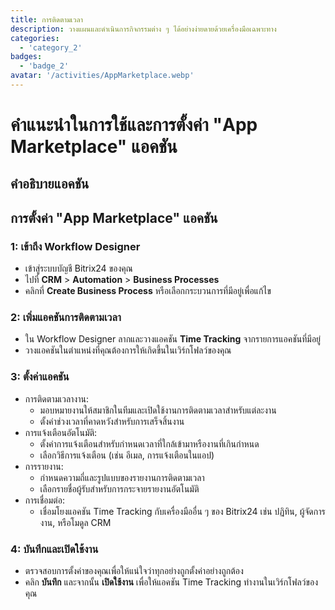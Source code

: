 ```yaml
---
title: การติดตามเวลา
description: วางแผนและดำเนินการกิจกรรมต่าง ๆ ได้อย่างง่ายดายด้วยเครื่องมือเฉพาะทาง
categories: 
  - 'category_2'
badges: 
  - 'badge_2'
avatar: '/activities/AppMarketplace.webp'
---
```

# คำแนะนำในการใช้และการตั้งค่า "App Marketplace" แอคชัน

## คำอธิบายแอคชัน

## **การตั้งค่า "App Marketplace" แอคชัน**

### 1: เข้าถึง Workflow Designer
- เข้าสู่ระบบบัญชี Bitrix24 ของคุณ
- ไปที่ **CRM** > **Automation** > **Business Processes**
- คลิกที่ **Create Business Process** หรือเลือกกระบวนการที่มีอยู่เพื่อแก้ไข

### 2: เพิ่มแอคชันการติดตามเวลา
- ใน Workflow Designer ลากและวางแอคชัน **Time Tracking** จากรายการแอคชันที่มีอยู่
- วางแอคชันในตำแหน่งที่คุณต้องการให้เกิดขึ้นในเวิร์กโฟลว์ของคุณ

### 3: ตั้งค่าแอคชัน
- การติดตามเวลางาน:
  - มอบหมายงานให้สมาชิกในทีมและเปิดใช้งานการติดตามเวลาสำหรับแต่ละงาน
  - ตั้งค่าช่วงเวลาที่คาดหวังสำหรับการเสร็จสิ้นงาน
- การแจ้งเตือนอัตโนมัติ:
  - ตั้งค่าการแจ้งเตือนสำหรับกำหนดเวลาที่ใกล้เข้ามาหรืองานที่เกินกำหนด
  - เลือกวิธีการแจ้งเตือน (เช่น อีเมล, การแจ้งเตือนในแอป)
- การรายงาน:
  - กำหนดความถี่และรูปแบบของรายงานการติดตามเวลา
  - เลือกรายชื่อผู้รับสำหรับการกระจายรายงานอัตโนมัติ
- การเชื่อมต่อ:
  - เชื่อมโยงแอคชัน Time Tracking กับเครื่องมืออื่น ๆ ของ Bitrix24 เช่น ปฏิทิน, ผู้จัดการงาน, หรือโมดูล CRM

### 4: บันทึกและเปิดใช้งาน
- ตรวจสอบการตั้งค่าของคุณเพื่อให้แน่ใจว่าทุกอย่างถูกตั้งค่าอย่างถูกต้อง
- คลิก **บันทึก** และจากนั้น **เปิดใช้งาน** เพื่อให้แอคชัน Time Tracking ทำงานในเวิร์กโฟลว์ของคุณ